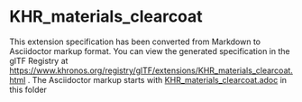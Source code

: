 <!--
Copyright 2022 The Khronos Group Inc.
SPDX-License-Identifier: LicenseRef-KhronosSpecCopyright
-->

# KHR_materials_clearcoat

This extension specification has been converted from Markdown to Asciidoctor markup format.
You can view the generated specification in the glTF Registry at
https://www.khronos.org/registry/glTF/extensions/KHR_materials_clearcoat.html .
The Asciidoctor markup starts with [KHR_materials_clearcoat.adoc](KHR_materials_clearcoat.adoc) in this folder
